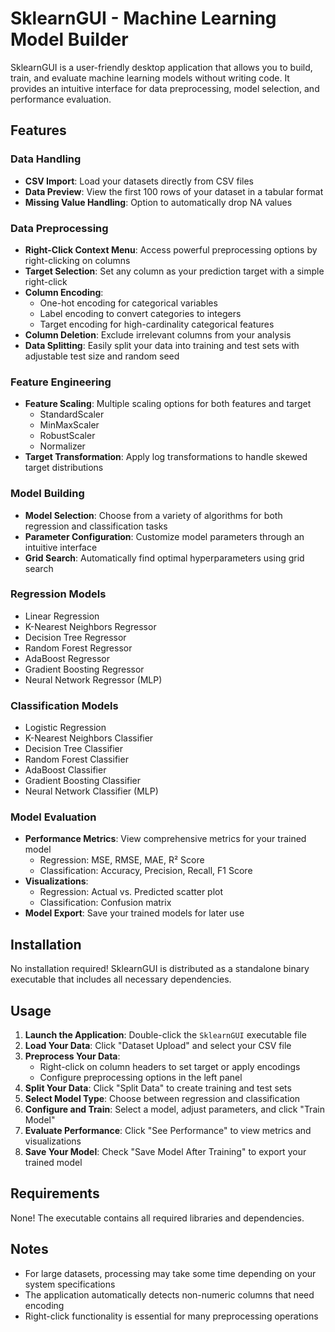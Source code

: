 # SklearnGUI - Machine Learning Model Builder

SklearnGUI is a user-friendly desktop application that allows you to build, train, and evaluate machine learning models without writing code. It provides an intuitive interface for data preprocessing, model selection, and performance evaluation.

## Features

### Data Handling
- **CSV Import**: Load your datasets directly from CSV files
- **Data Preview**: View the first 100 rows of your dataset in a tabular format
- **Missing Value Handling**: Option to automatically drop NA values

### Data Preprocessing
- **Right-Click Context Menu**: Access powerful preprocessing options by right-clicking on columns
- **Target Selection**: Set any column as your prediction target with a simple right-click
- **Column Encoding**:
  - One-hot encoding for categorical variables
  - Label encoding to convert categories to integers
  - Target encoding for high-cardinality categorical features
- **Column Deletion**: Exclude irrelevant columns from your analysis
- **Data Splitting**: Easily split your data into training and test sets with adjustable test size and random seed

### Feature Engineering
- **Feature Scaling**: Multiple scaling options for both features and target
  - StandardScaler
  - MinMaxScaler
  - RobustScaler
  - Normalizer
- **Target Transformation**: Apply log transformations to handle skewed target distributions

### Model Building
- **Model Selection**: Choose from a variety of algorithms for both regression and classification tasks
- **Parameter Configuration**: Customize model parameters through an intuitive interface
- **Grid Search**: Automatically find optimal hyperparameters using grid search

### Regression Models
- Linear Regression
- K-Nearest Neighbors Regressor
- Decision Tree Regressor
- Random Forest Regressor
- AdaBoost Regressor
- Gradient Boosting Regressor
- Neural Network Regressor (MLP)

### Classification Models
- Logistic Regression
- K-Nearest Neighbors Classifier
- Decision Tree Classifier
- Random Forest Classifier
- AdaBoost Classifier
- Gradient Boosting Classifier
- Neural Network Classifier (MLP)

### Model Evaluation
- **Performance Metrics**: View comprehensive metrics for your trained model
  - Regression: MSE, RMSE, MAE, R² Score
  - Classification: Accuracy, Precision, Recall, F1 Score
- **Visualizations**: 
  - Regression: Actual vs. Predicted scatter plot
  - Classification: Confusion matrix
- **Model Export**: Save your trained models for later use

## Installation

No installation required! SklearnGUI is distributed as a standalone binary executable that includes all necessary dependencies.

## Usage

1. **Launch the Application**: Double-click the `SklearnGUI` executable file
2. **Load Your Data**: Click "Dataset Upload" and select your CSV file
3. **Preprocess Your Data**:
   - Right-click on column headers to set target or apply encodings
   - Configure preprocessing options in the left panel
4. **Split Your Data**: Click "Split Data" to create training and test sets
5. **Select Model Type**: Choose between regression and classification
6. **Configure and Train**: Select a model, adjust parameters, and click "Train Model"
7. **Evaluate Performance**: Click "See Performance" to view metrics and visualizations
8. **Save Your Model**: Check "Save Model After Training" to export your trained model

## Requirements

None! The executable contains all required libraries and dependencies.

## Notes

- For large datasets, processing may take some time depending on your system specifications
- The application automatically detects non-numeric columns that need encoding
- Right-click functionality is essential for many preprocessing operations
